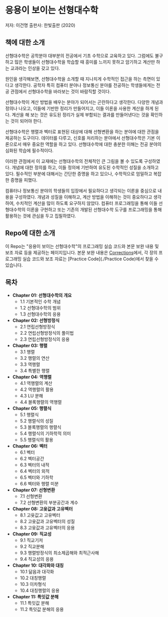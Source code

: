 # 응용이 보이는 선형대수학 
저자: 이건명  출판사: 한빛출판 (2020) 

## 책에 대한 소개
선형대수학은 공학분야 대부분의 전공에서 기초 수학으로 교육하고 있다. 그럼에도 불구하고 많은 학생들이 선형대수학을 학습할 때 흥미를 느끼지 못하고 암기하고 계산만 하는 교과라는 인상을 갖고 있다.

원인을 생각해보면, 선형대수학을 소개할 때 지나치게 수학적인 접근을 하는 측면이 있다고 생각한다. 공학자 특히 컴퓨터 분야나 정보통신 분야를 전공하는 학생들에게는 전공 관점에서 선형대수학을 바라보는 것이 바람직할 것이다. 

선형대수학이 계산 방법을 배우는 분야가 되어서는 곤란하다고 생각한다. 다양한 개념과 정의나 나오고, 이들에 기반한 정리가 만들어지고, 이들 이론을 사용한 계산을 하게 된다. 계산을 해 보는 것은 유도된 정리가 실제 부합되는 결과를 만들어낸다는 것을 확인하는 것이 되어야 한다. 

선형대수학은 행렬과 벡터로 표현된 대상에 대해 선형변환을 하는 분야에 대한 관점을 제공하는 도구이다. 데이터를 다루고, 신호를 처리하는 분야에서 선형대수학은 기본 이론으로서 매우 중요한 역할을 하고 있다. 선형대수학에 대한 충분한 이해는 전공 분야의 심화된 학습에 필수적이다. 

이러한 관점에서 이 교재에는 선형대수학의 전체적인 큰 그림을 볼 수 있도록 구성하였다. 개념에 대한 정의를 하고, 이들 정의에 기반하여 유도된 수학적인 성질을 소개하고 있다. 필수적인 부분에 대해서는 간단한 증명을 하고 있으나, 수학적으로 엄밀하고 복잡한 증명을 피했다. 

컴퓨터나 정보통신 분야의 학생들의 입장에서 필요하다고 생각되는 이론을 중심으로 내용을 구성하였다. 개념과 성질을 이해하고, 계산 방법을 이해하는 것이 중요하다고 생각하여, 수치적인 계산을 많이 하도록 요구하지 않았다. 컴퓨터 프로그래밍을 통해 이들 선형대수학의 이론을 구현하고 또는 기존의 개발된 선형대수학 도구를 프로그래밍을 통해 활용하는 것에 관심을 두고 집필하였다. 

## Repo에 대한 소개
이 Repo는 "응용이 보이는 선형대수학"의 프로그래밍 실습 코드와 본문 보완 내용 및 보조 자료 등을 제공하는 페이지입니다. 본문 보완 내용은 [Corrections](./Corrections)에서, 각 장의 프로그래밍 실습 코드와 보조 자료는 [Practice Code](./Practice Code)에서 찾을 수 있습니다. 

## 목차
- **Chapter 01: 선형대수학의 개요**
  - 1.1 기본적인 수학 개념
  - 1.2 선형대수학의 범위
  - 1.3 선형대수학의 응용
- **Chapter 02: 선형방정식**
  - 2.1 연립선형방정식
  - 2.2 연립선형방정식의 풀이법
  - 2.3 연립선형방정식의 응용
- **Chapter 03: 행렬**
  - 3.1 행렬
  - 3.2 행렬의 연산
  - 3.3 역행렬
  - 3.4 특별한 행렬
- **Chapter 04: 역행렬**
  - 4.1 역행렬의 계산
  - 4.2 역행렬의 활용
  - 4.3 LU 분해
  - 4.4 블록행렬의 역행렬
- **Chapter 05: 행렬식**
  - 5.1 행렬식
  - 5.2 행렬식의 성질
  - 5.3 블록행렬의 행렬식
  - 5.4 행렬식의 기하학적 의미
  - 5.5 행렬식의 활용
- **Chapter 06: 벡터**
  - 6.1 벡터 
  - 6.2 벡터공간
  - 6.3 벡터의 내적
  - 6.4 벡터의 외적
  - 6.5 벡터와 기하학
  - 6.6 벡터와 행렬 미분
- **Chapter 07: 선형변환**
  - 7.1 선형변환
  - 7.2 선형변환의 부분공간과 계수
- **Chapter 08: 고윳값과 고유벡터**
  - 8.1 고윳값고 고유벡터
  - 8.2 고윳값과 고유벡터의 성질
  - 8.3 고윳값과 고유벡터의 응용
- **Chapter 09: 직교성**
  - 9.1 직교기저
  - 9.2 직교분해
  - 9.3 행렬방정식의 최소제곱해와 최적근사해
  - 9.4 직교성의 응용
- **Chapter 10: 대각화와 대칭**
  - 10.1 닮음과 대각화
  - 10.2 대칭행렬
  - 10.3 이차형식
  - 10.4 대칭행렬의 응용
- **Chapter 11: 특잇값 분해**
  - 11.1 특잇값 분해
  - 11.2 특잇값 분해의 응용




